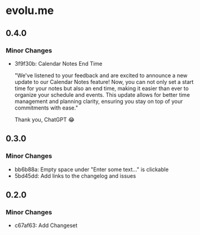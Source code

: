 # evolu.me

## 0.4.0

### Minor Changes

- 3f9f30b: Calendar Notes End Time

  "We've listened to your feedback and are excited to announce a new update to our Calendar Notes feature! Now, you can not only set a start time for your notes but also an end time, making it easier than ever to organize your schedule and events. This update allows for better time management and planning clarity, ensuring you stay on top of your commitments with ease."

  Thank you, ChatGPT 😂

## 0.3.0

### Minor Changes

- bb6b88a: Empty space under "Enter some text..." is clickable
- 5bd45dd: Add links to the changelog and issues

## 0.2.0

### Minor Changes

- c67af63: Add Changeset
